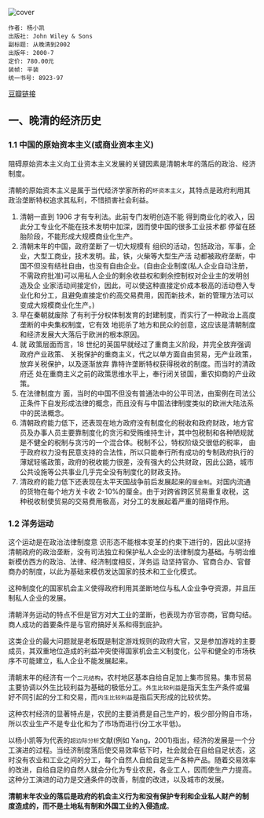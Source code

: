 ![cover](https://img3.doubanio.com/view/subject/l/public/s26711515.jpg)

    作者: 杨小凯 
    出版社: John Wiley & Sons
    副标题: 从晚清到2002
    出版年: 2000-7
    定价: 780.00元
    装帧: 平装
    统一书号: 8923-97

[豆瓣链接](https://book.douban.com/subject/3224929/)

## 一、晚清的经济历史
### 1.1 中国的原始资本主义(或商业资本主义)
阻碍原始资本主义向工业资本主义发展的关键因素是清朝末年的落后的政治、经济制度。

清朝的原始资本主义是属于当代经济学家所称的`坏资本主义`，其特点是政府利用其政治垄断特权追求其私利，不惜损害社会利益。

1. 清朝一直到 1906 才有专利法。此前专门发明创造不能 得到商业化的收入，因此分工专业化不能在技术发明中加深，因而使中国的很多工业技术都 停留在胚胎阶段，不能形成大规模商业化生产。
1. 清朝末年的中国，政府垄断了一切大规模有 组织的活动，包括政治，军事，企业，大型工商业，技术发明。盐，铁，火柴等大型生产活 动都被政府垄断，中国不但没有结社自由，也没有自由企业。(自由企业制度(私人企业自动注册，不需政府批准)可以用私人企业的剩余收益权和剩余控制权对企业主的发明创造及企 业家活动间接定价，因此，可以使这种直接定价成本极高的活动卷入专业化和分工，且避免直接定价的高交易费用，因而新技术，新的管理方法可以变成大规模商业化生产。)
1. 早在秦朝就废除 了有利于分权体制发育的封建制度，而实行了一种政治上高度垄断的中央集权制度，它有效 地扼杀了地方和民众的创意，这应该是清朝制度和经济发展大大落后于欧洲的根本原因。
1. 就 政策层面而言，18 世纪的英国早就经过了重商主义阶段，并完全放弃强调政府产业政策、 关税保护的重商主义，代之以单方面自由贸易，无产业政策，放弃关税保护，以及逐渐放弃 靠特许垄断特权获得税收的制度。而当时的清政府还 处在重商主义之前的政策思维水平上，奉行闭关锁国，重农抑商的产业政策。
1. 在法律制度方 面，当时的中国不但没有普通法中的公平司法，由案例在司法公正条件下自发形成法律的概念，而且没有与中国法律制度类似的欧洲大陆法系中的民法概念。
1. 清朝政府能力低下，还表现在地方政府没有制度化的税收和政府财政，地方官员及办事人员主要靠制度化的贪污和受贿维持生计，其中包税制和各种陋规就是不健全的税制与贪污的一个混合体。税制不公，特权阶级交很低的税率， 由于政府权力没有民意支持的合法性，所以只能奉行所有成功的专制政府执行的薄斌轻徭政策，政府的税收能力很差，没有强大的公共财政，因此公路，城市公共设施等公共事业几乎完全没有制度化的财政支持。
1. 清政府的能力低下还表现在太平天国战争前后发展起来的`厘金制`。对国内流通的货物在每个地方关卡收 2-10%的厘金。由于对跨省跨区贸易重复收税，这种税收制使贸易的交易费用极高，对分工的发展起着严重的阻碍作用。

### 1.2 洋务运动
这个运动是在政治法律制度意 识形态不能根本变革的约束下进行的，因此以坚持清朝政府的政治垄断，没有司法独立和保护私人企业的法律制度为基础。与明治维新模仿西方的政治、法律、经济制度相反，洋务运 动坚持官办、官商合办、官督商办的制度，以此为基础来模仿发达国家的技术和工业化模式。

这种制度化的国家机会主义使得政府利用其垄断地位与私人企业争夺资源，并且压制私人企业的发展。

清朝洋务运动的特点不但是官方对大工业的垄断，也表现为亦官亦商，官商勾结。商人成功的首要条件是与官府搞好关系和得到庇护。

这类企业的最大问题就是老板既是制定游戏规则的政府大官，又是参加游戏的主要成员，其双重地位造成的利益冲突使得国家机会主义制度化，公平和健全的市场秩序不可能建立，私人企业不能发展起来。

清朝末年的经济有一个`二元结构`，农村地区基本自给自足加上集市贸易。集市贸易主要协调以外生比较利益为基础的极低分工。`外生比较利益`是指天生生产条件或偏好不同引起的分工和交易，而`内生比较利益`是指后天形成的比较优势。

这种农村经济的显著特点是，农民的主要消费是自己生产的，极少部分购自市场，所以农业生产不是专业化和为了市场而进行(分工水平低)。

以杨小凯等为代表的`超边际分析`文献(例如 Yang，2001)指出，经济的发展是一个分工演进的过程。当经济制度落后使交易效率低下时，社会就会在自给自足状态，这时没有农业和工业之间的分工，每个自然人自给自足生产各种产品。随着交易效率的改进，自给自足的自然人就会分化为专业农民，各业工人，因而使生产力提高。这种分工演进的动力是交通条件的改善，制度的改进，以及城市的发展。

**清朝末年农业的落后是政府的机会主义行为和没有保护专利和企业私人财产的制 度造成的，而不是土地私有制和外国工业的入侵造成**。